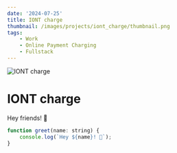 ```yaml
---
date: '2024-07-25'
title: IONT charge
thumbnail: /images/projects/iont_charge/thumbnail.png
tags:
    - Work
    - Online Payment Charging
    - Fullstack
---
```


<img src="/images/projects/iont_charge.png" alt="IONT charge" class="w-full h-56 object-cover mb-4 rounded-lg shadow-lg" />

# IONT charge

Hey friends! 👋

```js
function greet(name: string) {
	console.log(`Hey ${name}! 👋`);
}
```
